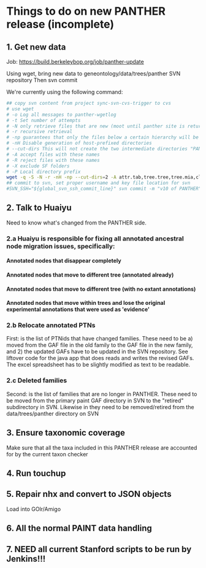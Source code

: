 # Things to do on new PANTHER release (incomplete)

## 1. Get new data

Job: https://build.berkeleybop.org/job/panther-update

Using wget, bring new data to geneontology/data/trees/panther SVN repository 
Then svn commit

We're currently using the following command:
```bash
## copy svn content from project sync-svn-cvs-trigger to cvs
# use wget
# -o Log all messages to panther-wgetlog
# -t Set number of attempts
# -N only retrieve files that are new (moot until panther site is returning time-stamps)
# -r recursive retrieval
# -np guarantees that only the files below a certain hierarchy will be downloaded
# -nH Disable generation of host-prefixed directories
# --cut-dirs This will not create the two intermediate directories "PANTHER9.0" and "books"
# -A accept files with these names
# -R reject files with these names
# -X exclude SF folders
# -P Local directory prefix
wget -q -S -N -r -nH -np --cut-dirs=2 -A attr.tab,tree.tree,tree.mia,cluster.wts -R cluster.fasta,cluster.ortholog,"hmm.*",cluster.pir,tree.sfan,index.html -X "/PANTHER10.0/books/*/SF*" -P panther data.pantherdb.org/PAINT_PANTHER10.0/books/
## commit to svn, set proper username and key file location for svn
#SVN_SSH="${global_svn_ssh_commit_line}" svn commit -m "v10 of PANTHER" panther/PTHR*/*
```

## 2. Talk to Huaiyu
Need to know what's changed from the PANTHER side. 

### 2.a Huaiyu is responsible for fixing all annotated ancestral node migration issues, specifically:
#### Annotated nodes that disappear completely
#### Annotated nodes that move to different tree (annotated already)
#### Annotated nodes that move to different tree (with no extant annotations)
#### Annotated nodes that move within trees and lose the original experimental annotations that were used as 'evidence'

### 2.b Relocate annotated PTNs
First: is the list of PTNids that have changed families. These need to be a) moved from the GAF file in the old family to the GAF file in the new family, and 2) the updated GAFs have to be updated in the SVN repository. See liftover code for the java app that does reads and writes the revised GAFs. The excel spreadsheet has to be slightly modified as text to be readable. 

### 2.c Deleted families
Second: is the list of families that are no longer in PANTHER. These need to be moved from the primary paint GAF directory in SVN to the "retired" subdirectory in SVN. Likewise in they need to be removed/retired from the data/trees/panther directory on SVN

## 3. Ensure taxonomic coverage
Make sure that all the taxa included in this PANTHER release are accounted for by the current taxon checker

## 4. Run touchup

## 5. Repair nhx and convert to JSON objects
Load into GOlr/Amigo

## 6. All the normal PAINT data handling

## 7. NEED all current Stanford scripts to be run by Jenkins!!!





